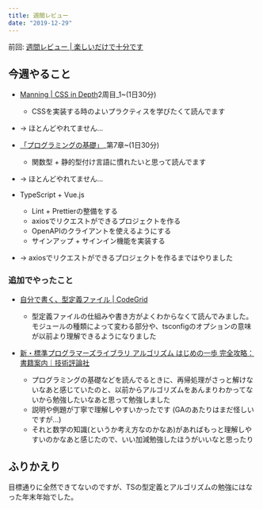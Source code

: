 ```yaml
---
title: 週間レビュー
date: "2019-12-29"
---
```


前回: [週間レビュー | 楽しいだけで十分です](https://yinm.info/20191222/)

## 今週やること

- [Manning | CSS in Depth](https://www.manning.com/books/css-in-depth)2周目_1~(1日30分)
  - CSSを実装する時のよいプラクティスを学びたくて読んでます
- -> ほとんどやれてません...

- [「プログラミングの基礎」](http://pllab.is.ocha.ac.jp/~asai/book/Top.html)_第7章~(1日30分)
  - 関数型 + 静的型付け言語に慣れたいと思って読んでます
- -> ほとんどやれてません...

- TypeScript + Vue.js
  - Lint + Prettierの整備をする
  - axiosでリクエストができるプロジェクトを作る
  - OpenAPIのクライアントを使えるようにする
  - サインアップ + サインイン機能を実装する
- -> axiosでリクエストができるプロジェクトを作るまではやりました

### 追加でやったこと
- [自分で書く、型定義ファイル | CodeGrid](https://app.codegrid.net/series/2019-ts-type-definition)
  - 型定義ファイルの仕組みや書き方がよくわからなくて読んでみました。モジュールの種類によって変わる部分や、tsconfigのオプションの意味が以前より理解できるようになりました

- [新・標準プログラマーズライブラリ アルゴリズム はじめの一歩 完全攻略：書籍案内｜技術評論社](https://gihyo.jp/book/2019/978-4-297-10394-1)
  - プログラミングの基礎などを読んでるときに、再帰処理がさっと解けないなあと感じていたのと、以前からアルゴリズムをあんまりわかってないから勉強したいなあと思って勉強しました
  - 説明や例題が丁寧で理解しやすいかったです (GAのあたりはまだ怪しいですが...)
  - それと数学の知識(というか考え方なのかなあ)があればもっと理解しやすいのかなあと感じたので、いい加減勉強したほうがいいなと思ったり

## ふりかえり
目標通りに全然できてないのですが、TSの型定義とアルゴリズムの勉強にはなった年末年始でした。
